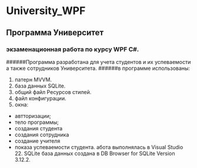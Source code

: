# University_WPF
## Программа Университет 
### экзаменационная работа по курсу WPF C#.
######Программа разработана для учета студентов и их успеваемости а также сотрудников Университета.
######в программе использованы:
1.  патерн MVVM.
2.  база данных SQLite.
3.  общий файл Ресурсов стилей.
4.  файл конфигурации.
5.  окна:
  - автторизации;
  - тело программы;
  - создания студента
  - создания сотрудника
  - создание учителя
  - показа успеваемости студента.
абота выполнялась в Visual Studio 22.
SQLite база данных создана в DB Browser for SQLite Version 3.12.2.
